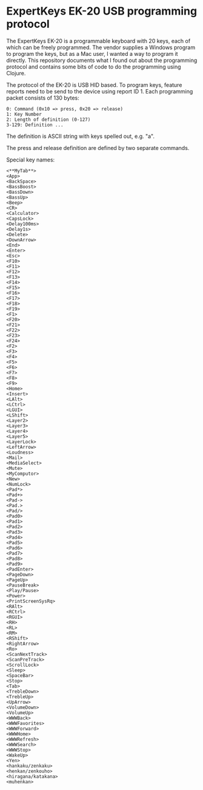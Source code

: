 # ExpertKeys EK-20 USB programming protocol

The ExpertKeys EK-20 is a programmable keyboard with 20 keys, each of
which can be freely programmed.  The vendor supplies a Windows program
to program the keys, but as a Mac user, I wanted a way to program it
directly.  This repository documents what I found out about the
programming protocol and contains some bits of code to do the
programming using Clojure.

The protocol of the EK-20 is USB HID based.  To program keys, feature
reports need to be send to the device using report ID 1.  Each
programming packet consists of 130 bytes:

```
0: Command (0x10 => press, 0x20 => release)
1: Key Number
2: Length of definition (0-127)
3-129: Definition ...
```

The definition is ASCII string with keys spelled out,
e.g. "<LCtrl>a".

The press and release definition are defined by two separate commands.

Special key names:

```
<**MyTab**>
<App>
<BackSpace>
<BassBoost>
<BassDown>
<BassUp>
<Beep>
<CR>
<Calculator>
<CapsLock>
<Delay100ms>
<Delay1s>
<Delete>
<DownArrow>
<End>
<Enter>
<Esc>
<F10>
<F11>
<F12>
<F13>
<F14>
<F15>
<F16>
<F17>
<F18>
<F19>
<F1>
<F20>
<F21>
<F22>
<F23>
<F24>
<F2>
<F3>
<F4>
<F5>
<F6>
<F7>
<F8>
<F9>
<Home>
<Insert>
<LAlt>
<LCtrl>
<LGUI>
<LShift>
<Layer2>
<Layer3>
<Layer4>
<Layer5>
<LayerLock>
<LeftArrow>
<Loudness>
<Mail>
<MediaSelect>
<Mute>
<MyComputor>
<New>
<NumLock>
<Pad*>
<Pad+>
<Pad->
<Pad.>
<Pad/>
<Pad0>
<Pad1>
<Pad2>
<Pad3>
<Pad4>
<Pad5>
<Pad6>
<Pad7>
<Pad8>
<Pad9>
<PadEnter>
<PageDown>
<PageUp>
<PauseBreak>
<Play/Pause>
<Power>
<PrintScreenSysRq>
<RAlt>
<RCtrl>
<RGUI>
<RH>
<RL>
<RM>
<RShift>
<RightArrow>
<Ro>
<ScanNextTrack>
<ScanPreTrack>
<ScrollLock>
<Sleep>
<SpaceBar>
<Stop>
<Tab>
<TrebleDown>
<TrebleUp>
<UpArrow>
<VolumeDown>
<VolumeUp>
<WWWBack>
<WWWFavorites>
<WWWForward>
<WWWHome>
<WWWRefresh>
<WWWSearch>
<WWWStop>
<WakeUp>
<Yen>
<hankaku/zenkaku>
<henkan/zenkouho>
<hiragana/katakana>
<muhenkan>
```

